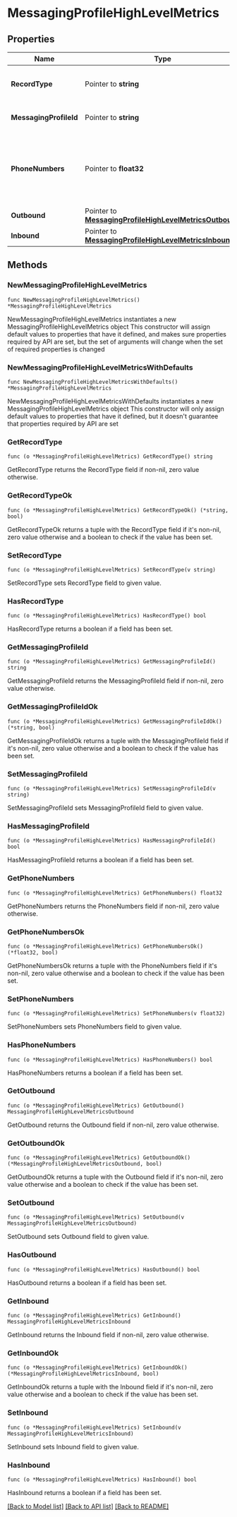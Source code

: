 # MessagingProfileHighLevelMetrics

## Properties

Name | Type | Description | Notes
------------ | ------------- | ------------- | -------------
**RecordType** | Pointer to **string** | Identifies the type of the resource. | [optional] [readonly] 
**MessagingProfileId** | Pointer to **string** | Identifies the type of resource. | [optional] [readonly] 
**PhoneNumbers** | Pointer to **float32** | The number of phone numbers associated with the messaging profile. | [optional] [readonly] 
**Outbound** | Pointer to [**MessagingProfileHighLevelMetricsOutbound**](MessagingProfileHighLevelMetricsOutbound.md) |  | [optional] 
**Inbound** | Pointer to [**MessagingProfileHighLevelMetricsInbound**](MessagingProfileHighLevelMetricsInbound.md) |  | [optional] 

## Methods

### NewMessagingProfileHighLevelMetrics

`func NewMessagingProfileHighLevelMetrics() *MessagingProfileHighLevelMetrics`

NewMessagingProfileHighLevelMetrics instantiates a new MessagingProfileHighLevelMetrics object
This constructor will assign default values to properties that have it defined,
and makes sure properties required by API are set, but the set of arguments
will change when the set of required properties is changed

### NewMessagingProfileHighLevelMetricsWithDefaults

`func NewMessagingProfileHighLevelMetricsWithDefaults() *MessagingProfileHighLevelMetrics`

NewMessagingProfileHighLevelMetricsWithDefaults instantiates a new MessagingProfileHighLevelMetrics object
This constructor will only assign default values to properties that have it defined,
but it doesn't guarantee that properties required by API are set

### GetRecordType

`func (o *MessagingProfileHighLevelMetrics) GetRecordType() string`

GetRecordType returns the RecordType field if non-nil, zero value otherwise.

### GetRecordTypeOk

`func (o *MessagingProfileHighLevelMetrics) GetRecordTypeOk() (*string, bool)`

GetRecordTypeOk returns a tuple with the RecordType field if it's non-nil, zero value otherwise
and a boolean to check if the value has been set.

### SetRecordType

`func (o *MessagingProfileHighLevelMetrics) SetRecordType(v string)`

SetRecordType sets RecordType field to given value.

### HasRecordType

`func (o *MessagingProfileHighLevelMetrics) HasRecordType() bool`

HasRecordType returns a boolean if a field has been set.

### GetMessagingProfileId

`func (o *MessagingProfileHighLevelMetrics) GetMessagingProfileId() string`

GetMessagingProfileId returns the MessagingProfileId field if non-nil, zero value otherwise.

### GetMessagingProfileIdOk

`func (o *MessagingProfileHighLevelMetrics) GetMessagingProfileIdOk() (*string, bool)`

GetMessagingProfileIdOk returns a tuple with the MessagingProfileId field if it's non-nil, zero value otherwise
and a boolean to check if the value has been set.

### SetMessagingProfileId

`func (o *MessagingProfileHighLevelMetrics) SetMessagingProfileId(v string)`

SetMessagingProfileId sets MessagingProfileId field to given value.

### HasMessagingProfileId

`func (o *MessagingProfileHighLevelMetrics) HasMessagingProfileId() bool`

HasMessagingProfileId returns a boolean if a field has been set.

### GetPhoneNumbers

`func (o *MessagingProfileHighLevelMetrics) GetPhoneNumbers() float32`

GetPhoneNumbers returns the PhoneNumbers field if non-nil, zero value otherwise.

### GetPhoneNumbersOk

`func (o *MessagingProfileHighLevelMetrics) GetPhoneNumbersOk() (*float32, bool)`

GetPhoneNumbersOk returns a tuple with the PhoneNumbers field if it's non-nil, zero value otherwise
and a boolean to check if the value has been set.

### SetPhoneNumbers

`func (o *MessagingProfileHighLevelMetrics) SetPhoneNumbers(v float32)`

SetPhoneNumbers sets PhoneNumbers field to given value.

### HasPhoneNumbers

`func (o *MessagingProfileHighLevelMetrics) HasPhoneNumbers() bool`

HasPhoneNumbers returns a boolean if a field has been set.

### GetOutbound

`func (o *MessagingProfileHighLevelMetrics) GetOutbound() MessagingProfileHighLevelMetricsOutbound`

GetOutbound returns the Outbound field if non-nil, zero value otherwise.

### GetOutboundOk

`func (o *MessagingProfileHighLevelMetrics) GetOutboundOk() (*MessagingProfileHighLevelMetricsOutbound, bool)`

GetOutboundOk returns a tuple with the Outbound field if it's non-nil, zero value otherwise
and a boolean to check if the value has been set.

### SetOutbound

`func (o *MessagingProfileHighLevelMetrics) SetOutbound(v MessagingProfileHighLevelMetricsOutbound)`

SetOutbound sets Outbound field to given value.

### HasOutbound

`func (o *MessagingProfileHighLevelMetrics) HasOutbound() bool`

HasOutbound returns a boolean if a field has been set.

### GetInbound

`func (o *MessagingProfileHighLevelMetrics) GetInbound() MessagingProfileHighLevelMetricsInbound`

GetInbound returns the Inbound field if non-nil, zero value otherwise.

### GetInboundOk

`func (o *MessagingProfileHighLevelMetrics) GetInboundOk() (*MessagingProfileHighLevelMetricsInbound, bool)`

GetInboundOk returns a tuple with the Inbound field if it's non-nil, zero value otherwise
and a boolean to check if the value has been set.

### SetInbound

`func (o *MessagingProfileHighLevelMetrics) SetInbound(v MessagingProfileHighLevelMetricsInbound)`

SetInbound sets Inbound field to given value.

### HasInbound

`func (o *MessagingProfileHighLevelMetrics) HasInbound() bool`

HasInbound returns a boolean if a field has been set.


[[Back to Model list]](../README.md#documentation-for-models) [[Back to API list]](../README.md#documentation-for-api-endpoints) [[Back to README]](../README.md)



